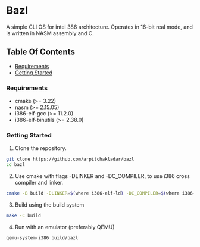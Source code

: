 # Bazl
A simple CLI OS for intel 386 architecture. Operates in 16-bit real mode, and is written in NASM assembly and C.

## Table Of Contents
- [Requirements](#requirements)
- [Getting Started](#getting-started)

### Requirements
- cmake (>= 3.22)
- nasm (>= 2.15.05)
- i386-elf-gcc (>= 11.2.0)
- i386-elf-binutils (>= 2.38.0)

### Getting Started
1. Clone the repository.
```sh
git clone https://github.com/arpitchakladar/bazl
cd bazl
```
2. Use cmake with flags -DLINKER and -DC_COMPILER, to use i386 cross compiler and linker.
```sh
cmake -B build -DLINKER=$(where i386-elf-ld) -DC_COMPILER=$(where i386-elf-gcc)
```
3. Build using the build system
```sh
make -C build
```
4. Run with an emulator (preferably QEMU)
```sh
qemu-system-i386 build/bazl
```
